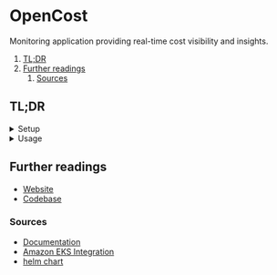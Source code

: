 # OpenCost

Monitoring application providing real-time cost visibility and insights.

1. [TL;DR](#tldr)
1. [Further readings](#further-readings)
   1. [Sources](#sources)

## TL;DR

<details>
  <summary>Setup</summary>

Requires:

- A [Prometheus] instance to be available.

  > [!caution]
  > OpenCost's pods **will** error out and go in CrashLoopBackoff if it cannot connect to Prometheus.<br/>
  > See the Helm chart values at `opencost.prometheus` to configure that connection.

- The above Prometheus instance to have a scrape target configured for OpenCost.<br/>
  See [OpenCost extraScrapeConfigs for Prometheus].

```sh
helm repo add 'opencost' 'https://opencost.github.io/opencost-helm-chart' && helm repo update 'opencost'
helm search repo 'opencost/opencost' --versions

helm show values --repo 'https://opencost.github.io/opencost-helm-chart' 'opencost'

helm --namespace 'opencost' upgrade --install 'opencost' 'opencost/opencost' --create-namespace
helm --namespace 'opencost' upgrade --install 'opencost' --create-namespace \
  --repo 'https://opencost.github.io/opencost-helm-chart' 'opencost' \
  --set 'opencost.prometheus.internal.namespaceName=prometheus'

helm --namespace 'opencost' uninstall 'opencost' \
&& kubectl delete namespace 'opencost'
```

</details>

<details>
  <summary>Usage</summary>

```sh
kubectl --namespace 'opencost' port-forward 'service/opencost' '9003' '9090'
curl 'http://localhost:9003/allocation/compute?window=60m' \
open 'http://localhost:9090'
```

</details>

<!-- Uncomment if used
<details>
  <summary>Real world use cases</summary>

```sh
```

</details>
-->

## Further readings

- [Website]
- [Codebase]

### Sources

- [Documentation]
- [Amazon EKS Integration]
- [helm chart]

<!--
  Reference
  ═╬═Time══
  -->

<!-- In-article sections -->
<!-- Knowledge base -->
[Prometheus]: ../prometheus/README.md

<!-- Files -->
<!-- Upstream -->
[Amazon EKS Integration]: https://www.ibm.com/docs/en/kubecost/self-hosted/2.x?topic=installations-amazon-eks-integration
[codebase]: https://github.com/opencost/opencost
[documentation]: https://opencost.io/docs/
[helm chart]: https://github.com/opencost/opencost-helm-chart/
[website]: https://opencost.io/
[OpenCost extraScrapeConfigs for Prometheus]: https://raw.githubusercontent.com/opencost/opencost/develop/kubernetes/prometheus/extraScrapeConfigs.yaml

<!-- Others -->
